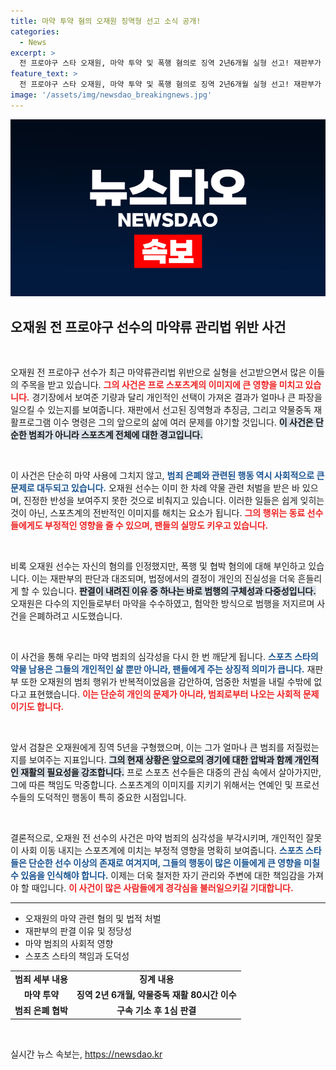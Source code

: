 ```yaml
---
title: 마약 투약 혐의 오재원 징역형 선고 소식 공개!
categories:
  - News
excerpt: >
  전 프로야구 스타 오재원, 마약 투약 및 폭행 혐의로 징역 2년6개월 실형 선고! 재판부가 밝힌 그의 범죄 경위와 추가 기소 소식에 충격! 과거의 영광이 수렁에 빠진 사연을 공개한다. 클릭해 확인하세요!
feature_text: >
  전 프로야구 스타 오재원, 마약 투약 및 폭행 혐의로 징역 2년6개월 실형 선고! 재판부가 밝힌 그의 범죄 경위와 추가 기소 소식에 충격! 과거의 영광이 수렁에 빠진 사연을 공개한다. 클릭해 확인하세요!
image: '/assets/img/newsdao_breakingnews.jpg'
---
```


<p><img src="/assets/img/newsdao_breakingnews.jpg" alt="pcversion 속보" /></p>

<h2 data-ke-size="size26">오재원 전 프로야구 선수의 마약류 관리법 위반 사건</h2>

<p data-ke-size="size16">&nbsp;</p>

<p>오재원 전 프로야구 선수가 최근 마약류관리법 위반으로 실형을 선고받으면서 많은 이들의 주목을 받고 있습니다. <b><span style="color: #ee2323;">그의 사건은 프로 스포츠계의 이미지에 큰 영향을 미치고 있습니다.</span></b> 경기장에서 보여준 기량과 달리 개인적인 선택이 가져온 결과가 얼마나 큰 파장을 일으킬 수 있는지를 보여줍니다. 재판에서 선고된 징역형과 추징금, 그리고 약물중독 재활프로그램 이수 명령은 그의 앞으로의 삶에 여러 문제를 야기할 것입니다. <b><span style="background-color: #21538527;">이 사건은 단순한 범죄가 아니라 스포츠계 전체에 대한 경고입니다.</span></b> </p>

<p data-ke-size="size16">&nbsp;</p>

<p>이 사건은 단순히 마약 사용에 그치지 않고, <b><span style="color: #1a5490;">범죄 은폐와 관련된 행동 역시 사회적으로 큰 문제로 대두되고 있습니다.</span></b> 오재원 선수는 이미 한 차례 약물 관련 처벌을 받은 바 있으며, 진정한 반성을 보여주지 못한 것으로 비춰지고 있습니다. 이러한 일들은 쉽게 잊히는 것이 아닌, 스포츠계의 전반적인 이미지를 해치는 요소가 됩니다. <b><span style="color: #ee2323;">그의 행위는 동료 선수들에게도 부정적인 영향을 줄 수 있으며, 팬들의 실망도 키우고 있습니다.</span></b></p>

<p data-ke-size="size16">&nbsp;</p>

<p>비록 오재원 선수는 자신의 혐의를 인정했지만, 폭행 및 협박 혐의에 대해 부인하고 있습니다. 이는 재판부의 판단과 대조되며, 법정에서의 결정이 개인의 진실성을 더욱 흔들리게 할 수 있습니다. <b><span style="background-color: #21538527;">판결이 내려진 이유 중 하나는 바로 범행의 구체성과 다중성입니다.</span></b> 오재원은 다수의 지인들로부터 마약을 수수하였고, 험악한 방식으로 범행을 저지르며 사건을 은폐하려고 시도했습니다.</p>

<p data-ke-size="size16">&nbsp;</p>

<p>이 사건을 통해 우리는 마약 범죄의 심각성을 다시 한 번 깨닫게 됩니다. <b><span style="color: #1a5490;">스포츠 스타의 약물 남용은 그들의 개인적인 삶 뿐만 아니라, 팬들에게 주는 상징적 의미가 큽니다.</span></b> 재판부 또한 오재원의 범죄 행위가 반복적이었음을 감안하여, 엄중한 처벌을 내릴 수밖에 없다고 표현했습니다. <b><span style="color: #ee2323;">이는 단순히 개인의 문제가 아니라, 범죄로부터 나오는 사회적 문제이기도 합니다.</span></b></p>

<p data-ke-size="size16">&nbsp;</p>

<p>앞서 검찰은 오재원에게 징역 5년을 구형했으며, 이는 그가 얼마나 큰 범죄를 저질렀는지를 보여주는 지표입니다. <b><span style="background-color: #21538527;">그의 현재 상황은 앞으로의 경기에 대한 압박과 함께 개인적인 재활의 필요성을 강조합니다.</span></b> 프로 스포츠 선수들은 대중의 관심 속에서 살아가지만, 그에 따른 책임도 막중합니다. 스포츠계의 이미지를 지키기 위해서는 연예인 및 프로선수들의 도덕적인 행동이 특히 중요한 시점입니다.</p>

<p data-ke-size="size16">&nbsp;</p>

<p>결론적으로, 오재원 전 선수의 사건은 마약 범죄의 심각성을 부각시키며, 개인적인 잘못이 사회 이동 내지는 스포츠계에 미치는 부정적 영향을 명확히 보여줍니다. <b><span style="color: #1a5490;">스포츠 스타들은 단순한 선수 이상의 존재로 여겨지며, 그들의 행동이 많은 이들에게 큰 영향을 미칠 수 있음을 인식해야 합니다.</span></b> 이제는 더욱 철저한 자기 관리와 주변에 대한 책임감을 가져야 할 때입니다. <b><span style="color: #ee2323;">이 사건이 많은 사람들에게 경각심을 불러일으키길 기대합니다.</span></b></p>

<hr />

<ul>
    <li>오재원의 마약 관련 혐의 및 법적 처벌</li>
    <li>재판부의 판결 이유 및 정당성</li>
    <li>마약 범죄의 사회적 영향</li>
    <li>스포츠 스타의 책임과 도덕성</li>
</ul>

<table>
    <tr>
        <td style="text-align: center; height: 17px;"><b>범죄 세부 내용</b></td>
        <td style="text-align: center; height: 17px;"><b>징계 내용</b></td>
    </tr>
    <tr>
        <td style="text-align: center; height: 17px;"><b>마약 투약</b></td>
        <td style="text-align: center; height: 17px;"><b>징역 2년 6개월, 약물중독 재활 80시간 이수</b></td>
    </tr>
    <tr>
        <td style="text-align: center; height: 17px;"><b>범죄 은폐 협박</b></td>
        <td style="text-align: center; height: 17px;"><b>구속 기소 후 1심 판결</b></td>
    </tr>
</table>

<p data-ke-size="size16">&nbsp;</p>
실시간 뉴스 속보는, <a href="https://newsdao.kr" rel="dofollow">https://newsdao.kr</a>


